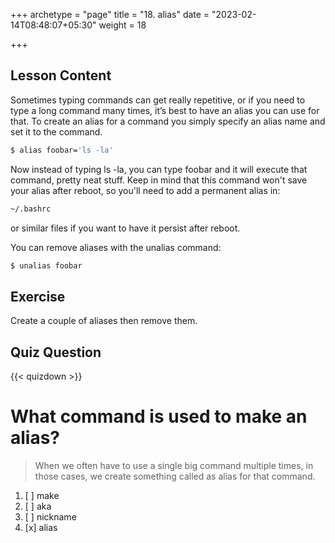+++
archetype = "page"
title = "18. alias"
date = "2023-02-14T08:48:07+05:30"
weight = 18

+++

## Lesson Content

Sometimes typing commands can get really repetitive, or if you need to type a long command many times, it’s best to have an alias you can use for that. To create an alias for a command you simply specify an alias name and set it to the command. 

```bash
$ alias foobar='ls -la'
```

Now instead of typing ls -la, you can type foobar and it will execute that command, pretty neat stuff. Keep in mind that this command won't save your alias after reboot, so you'll need to add a permanent alias in:

```bash
~/.bashrc
```

or similar files if you want to have it persist after reboot.

You can remove aliases with the unalias command: 

```bash
$ unalias foobar
```

## Exercise

Create a couple of aliases then remove them.

## Quiz Question

{{< quizdown >}}

# What command is used to make an alias?

> When we often have to use a single big command multiple times, in those cases, we create something called as alias for that command.

1. [ ] make
2. [ ] aka
3. [ ] nickname
4. [x] alias
